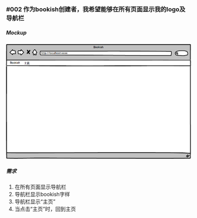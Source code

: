 ### #002 作为bookish创建者，我希望能够在所有页面显示我的logo及导航栏


##### Mockup
![导航栏](images/Top-Navigation.png)

##### 需求
1. 在所有页面显示导航栏
2. 导航栏显示bookish字样
3. 导航栏显示“主页”
4. 当点击“主页”时，回到主页

